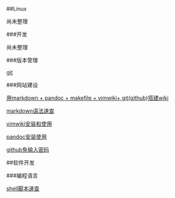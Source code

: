 <!---title:Ohlinux 运维-首页-->
<!---keywords:Linux,CentOS,sa,OP,mac,OSx,运维,开发-->

##Linux 

尚未整理

###开发

尚未整理

###版本管理

[git](wiki/tool/versionmanage/git.html)

###网站建设

[用markdown + pandoc + makefile + vimwiki+ git(github)搭建wiki](wiki/tool/sitebuild/ohlinuxwiki.html)

[markdown语法速查](wiki/tool/sitebuild/markdown_syntax.html)

[vimwiki安装和使用](wiki/tool/sitebuild/vimwiki_use.html)

[pandoc安装使用](wiki/tool/sitebuild/pandoc_install.html)

[github免输入密码](wiki/tool/sitebuild/github_sshkey.html)

##软件开发

###编程语言

[shell脚本速查](wiki/sw_develop/language/shell.html)


<!-- vim:set tw=0:-->
